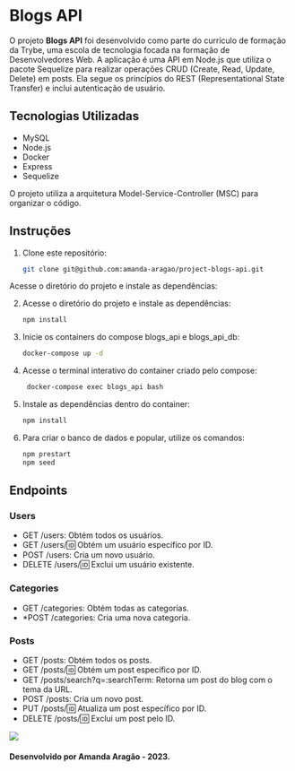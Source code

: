 # Blogs API

O projeto **Blogs API** foi desenvolvido como parte do currículo de formação da Trybe, uma escola de tecnologia focada na formação de Desenvolvedores Web. A aplicação é uma API em Node.js que utiliza o pacote Sequelize para realizar operações CRUD (Create, Read, Update, Delete) em posts. Ela segue os princípios do REST (Representational State Transfer) e inclui autenticação de usuário.

## Tecnologias Utilizadas

- MySQL
- Node.js
- Docker
- Express
- Sequelize

O projeto utiliza a arquitetura Model-Service-Controller (MSC) para organizar o código.

## Instruções

1. Clone este repositório:

   ```bash
   git clone git@github.com:amanda-aragao/project-blogs-api.git
Acesse o diretório do projeto e instale as dependências:

2. Acesse o diretório do projeto e instale as dependências:

   ```bash
   npm install 

3. Inicie os containers do compose blogs_api e blogs_api_db:

   ```bash
   docker-compose up -d

4. Acesse o terminal interativo do container criado pelo compose:

   ```bash
    docker-compose exec blogs_api bash

5. Instale as dependências dentro do container:

   ```bash
   npm install 

6. Para criar o banco de dados e popular, utilize os comandos:

   ```bash
   npm prestart
   npm seed

## Endpoints
### Users
* GET /users: Obtém todos os usuários.
* GET /users/:id: Obtém um usuário específico por ID.
* POST /users: Cria um novo usuário.
* DELETE /users/:id: Exclui um usuário existente.
### Categories
* GET /categories: Obtém todas as categorias.
* *POST /categories: Cria uma nova categoria.
### Posts
* GET /posts: Obtém todos os posts.
* GET /posts/:id: Obtém um post específico por ID.
* GET /posts/search?q=:searchTerm: Retorna um post do blog com o tema da URL.
* POST /posts: Cria um novo post.
* PUT /posts/:id: Atualiza um post específico por ID.
* DELETE /posts/:id: Exclui um post pelo ID.

<img src="./src/der.png">

#### Desenvolvido por Amanda Aragão - 2023.
